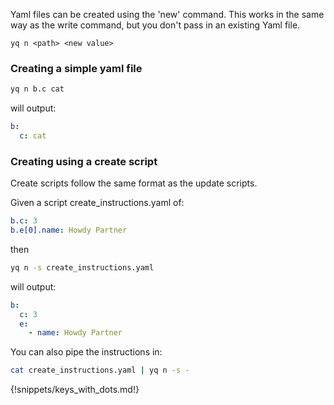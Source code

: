 Yaml files can be created using the 'new' command. This works in the same way as the write command, but you don't pass in an existing Yaml file.

```
yq n <path> <new value>
```

### Creating a simple yaml file
```bash
yq n b.c cat
```
will output:
```yaml
b:
  c: cat
```

### Creating using a create script
Create scripts follow the same format as the update scripts.

Given a script create_instructions.yaml of:
```yaml
b.c: 3
b.e[0].name: Howdy Partner
```
then

```bash
yq n -s create_instructions.yaml
```
will output:
```yaml
b:
  c: 3
  e:
    - name: Howdy Partner
```

You can also pipe the instructions in:

```bash
cat create_instructions.yaml | yq n -s -
```

{!snippets/keys_with_dots.md!}
